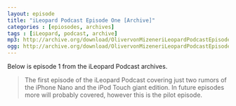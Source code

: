 ```yaml
---
layout: episode
title: "iLeopard Podcast Episode One [Archive]"
categories : [epiosodes, archives]
tags : [iLeopard, podcast, archive]
mp3: http://archive.org/download/OlivervonMizeneriLeopardPodcastEpisodeOne/ileopardpodcast1.mp3
ogg: http://archive.org/download/OlivervonMizeneriLeopardPodcastEpisodeOne/ileopardpodcast1.ogg 
---
```

Below is episode 1 from the iLeopard Podcast archives.

> The first episode of the iLeopard Podcast covering just two rumors of the iPhone Nano and the iPod Touch giant edition. In future episodes more will probably covered, however this is the pilot episode.